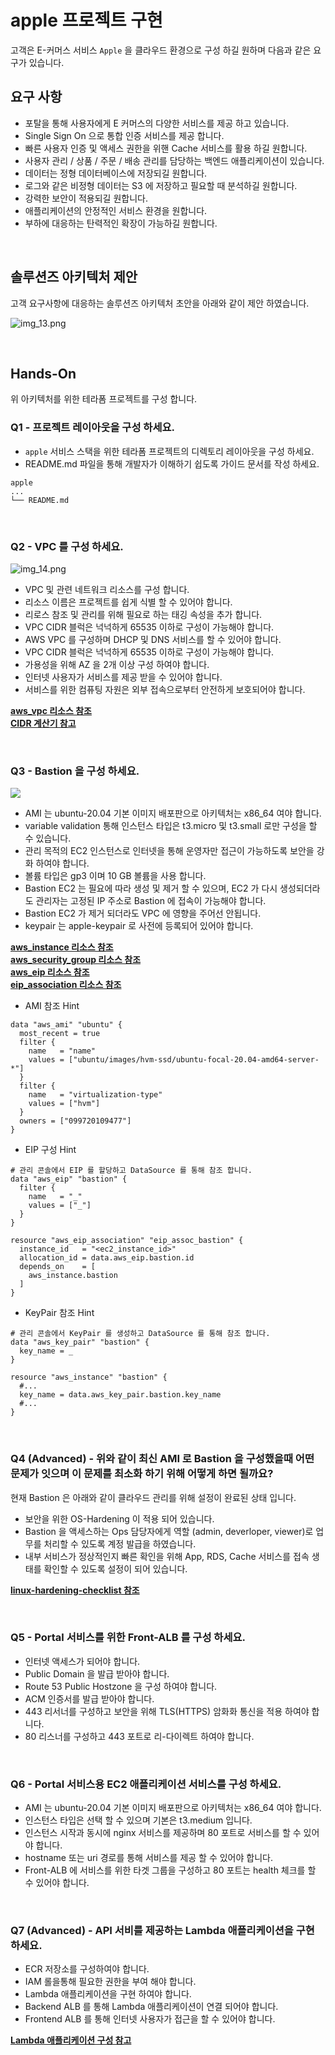 # apple 프로젝트 구현

고객은 E-커머스 서비스 `Apple` 을 클라우드 환경으로 구성 하길 원하며 다음과 같은 요구가 있습니다.

## 요구 사항

- 포탈을 통해 사용자에게 E 커머스의 다양한 서비스를 제공 하고 있습니다.
- Single Sign On 으로 통합 인증 서비스를 제공 합니다.
- 빠른 사용자 인증 및 액세스 권한을 위핸 Cache 서비스를 활용 하길 원합니다.
- 사용자 관리 / 상품 / 주문 / 배송 관리를 담당하는 백엔드 애플리케이션이 있습니다.
- 데이터는 정형 데이터베이스에 저장되길 원합니다.
- 로그와 같은 비정형 데이터는 S3 에 저장하고 필요할 때 분석하길 원합니다.
- 강력한 보안이 적용되길 원합니다.
- 애플리케이션의 안정적인 서비스 환경을 원합니다.
- 부하에 대응하는 탄력적인 확장이 가능하길 원합니다.

<br> 

## 솔루션즈 아키텍처 제안

고객 요구사항에 대응하는 솔루션즈 아키텍처 초안을 아래와 같이 제안 하였습니다.

![img_13.png](../../images/img_13.png)

<br>

## Hands-On

위 아키텍처를 위한 테라폼 프로젝트를 구성 합니다.

### Q1 - 프로젝트 레이아웃을 구성 하세요.

- `apple` 서비스 스택을 위한 테라폼 프로젝트의 디렉토리 레이아웃을 구성 하세요.
- README.md 파일을 통해 개발자가 이해하기 쉽도록 가이드 문서를 작성 하세요.

```
apple
...
└── README.md
```

<br>

### Q2 - VPC 를 구성 하세요.

![img_14.png](..%2F..%2Fimages%2Fimg_14.png)

- VPC 및 관련 네트워크 리소스를 구성 합니다.
- 리소스 이름은 프로젝트를 쉽게 식별 할 수 있어야 합니다.
- 리로스 참조 및 관리를 위해 필요로 하는 태깅 속성을 추가 합니다.
- VPC CIDR 블럭은 넉넉하게 65535 이하로 구성이 가능해야 합니다.
- AWS VPC 를 구성하며 DHCP 및 DNS 서비스를 할 수 있어야 합니다.
- VPC CIDR 블럭은 넉넉하게 65535 이하로 구성이 가능해야 합니다.
- 가용성을 위해 AZ 을 2개 이상 구성 하여야 합니다.
- 인터넷 사용자가 서비스를 제공 받을 수 있어야 합니다.
- 서비스를 위한 컴퓨팅 자원은 외부 접속으로부터 안전하게 보호되어야 합니다.

**[aws_vpc 리소스 참조](https://registry.terraform.io/providers/hashicorp/aws/latest/docs/resources/vpc)**     
**[CIDR 계산기 참고](https://cidr.xyz/)**

<br>

### Q3 - Bastion 을 구성 하세요.

![](../images/img_15.png)

- AMI 는 ubuntu-20.04 기본 이미지 배포판으로 아키텍처는 x86_64 여야 합니다.
- variable validation 통해 인스턴스 타입은 t3.micro 및 t3.small 로만 구성을 할 수 있습니다.
- 관리 목적의 EC2 인스턴스로 인터넷을 통해 운영자만 접근이 가능하도록 보안을 강화 하여야 합니다.
- 볼륨 타입은 gp3 이며 10 GB 볼륨을 사용 합니다.
- Bastion EC2 는 필요에 따라 생성 및 제거 할 수 있으며, EC2 가 다시 생성되더라도 관리자는 고정된 IP 주소로 Bastion 에 접속이 가능해야 합니다.
- Bastion EC2 가 제거 되더라도 VPC 에 영향을 주어선 안됩니다.
- keypair 는 apple-keypair 로 사전에 등록되어 있어야 합니다.

**[aws_instance 리소스 참조](https://registry.terraform.io/providers/hashicorp/aws/latest/docs/resources/instance)**  
**[aws_security_group 리소스 참조](https://registry.terraform.io/providers/hashicorp/aws/latest/docs/resources/security_group)**  
**[aws_eip 리소스 참조](https://registry.terraform.io/providers/hashicorp/aws/latest/docs/resources/eip)**  
**[eip_association 리소스 참조](https://registry.terraform.io/providers/hashicorp/aws/latest/docs/resources/eip_association)**


- AMI 참조 Hint
```hcl
data "aws_ami" "ubuntu" {
  most_recent = true
  filter {
    name   = "name"
    values = ["ubuntu/images/hvm-ssd/ubuntu-focal-20.04-amd64-server-*"]
  }
  filter {
    name   = "virtualization-type"
    values = ["hvm"]
  }
  owners = ["099720109477"]
}
```

- EIP 구성 Hint

```hcl
# 관리 콘솔에서 EIP 를 할당하고 DataSource 를 통해 참조 합니다.
data "aws_eip" "bastion" {
  filter {
    name   = "_"
    values = ["_"]
  }
}

resource "aws_eip_association" "eip_assoc_bastion" {
  instance_id   = "<ec2_instance_id>"
  allocation_id = data.aws_eip.bastion.id
  depends_on    = [
    aws_instance.bastion
  ]
}
```

- KeyPair 참조 Hint

```hcl
# 관리 콘솔에서 KeyPair 를 생성하고 DataSource 를 통해 참조 합니다.
data "aws_key_pair" "bastion" {
  key_name = _
}

resource "aws_instance" "bastion" {
  #...
  key_name = data.aws_key_pair.bastion.key_name
  #...
}
```

<br>

### Q4 (Advanced) - 위와 같이 최신 AMI 로 Bastion 을 구성했을때 어떤 문제가 잇으며 이 문제를 최소화 하기 위해 어떻게 하면 될까요?    
현재 Bastion 은 아래와 같이 클라우드 관리를 위해 설정이 완료된 상태 입니다.    
- 보안을 위한 OS-Hardening 이 적용 되어 있습니다. 
- Bastion 을 액세스하는 Ops 담당자에게 역할 (admin, deverloper, viewer)로 업무를 처리할 수 있도록 계정 발급을 하였습니다.  
- 내부 서비스가 정상적인지 빠른 확인을 위해 App, RDS, Cache 서비스를 접속 생태를 확인할 수 있도록 설정이 되어 있습니다.  

**[linux-hardening-checklist 참조](https://github.com/trimstray/linux-hardening-checklist)**


<br>


### Q5 - Portal 서비스를 위한 Front-ALB 를 구성 하세요.  
- 인터넷 액세스가 되어야 합니다.
- Public Domain 을 발급 받아야 합니다.  
- Route 53 Public Hostzone 을 구성 하여야 합니다. 
- ACM 인증서를 발급 받아야 합니다.
- 443 리서너를 구성하고 보안을 위해 TLS(HTTPS) 암화화 통신을 적용 하여야 합니다. 
- 80 리스너를 구성하고 443 포트로 리-다이렉트 하여야 합니다. 


<br>


### Q6 - Portal 서비스용 EC2 애플리케이션 서비스를 구성 하세요.

- AMI 는 ubuntu-20.04 기본 이미지 배포판으로 아키텍처는 x86_64 여야 합니다.
- 인스턴스 타입은 선택 할 수 있으며 기본은 t3.medium 입니다.
- 인스턴스 시작과 동시에 nginx 서비스를 제공하며 80 포트로 서비스를 할 수 있어야 합니다. 
- hostname 또는 uri 경로를 통해 서비스를 제공 할 수 있어야 합니다.
- Front-ALB 에 서비스를 위한 타겟 그룹을 구성하고 80 포트는 health 체크를 할 수 있어야 합니다. 


<br>


### Q7 (Advanced) - API 서비를 제공하는 Lambda 애플리케이션을 구현 하세요.
- ECR 저장소를 구성하여야 합니다.
- IAM 롤을통해 필요한 권한을 부여 해야 합니다.
- Lambda 애플리케이션을 구현 하여야 합니다. 
- Backend ALB 를 통해 Lambda 애플리케이션이 연결 되어야 합니다.  
- Frontend ALB 를 통해 인터넷 사용자가 접근을 할 수 있어야 합니다.  

**[Lambda 애플리케이션 구성 참고](https://github.com/chiwoo-cloud-native/aws-alb-lambda-lotto)**


